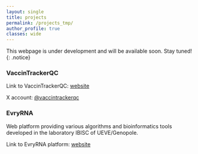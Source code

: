 ```yaml
---
layout: single
title: projects
permalink: /projects_tmp/
author_profile: true
classes: wide
---
```


This webpage is under development and will be available soon.
Stay tuned!
{: .notice}

### VaccinTrackerQC
Link to VaccinTrackerQC: [website](https://vaccintrackerqc.ca/)

X account: [@vaccintrackerqc](https://x.com/vaccintrackerqc)

### EvryRNA
Web platform providing various algorithms and bioinformatics tools developed in the laboratory IBISC of UEVE/Genopole.

Link to EvryRNA platform: [website](https://evryrna.ibisc.univ-evry.fr/evryrna/)
